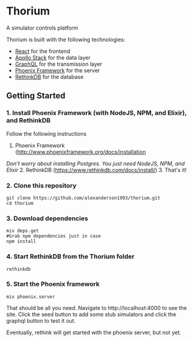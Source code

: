 # Thorium
A simulator controls platform

Thorium is built with the following technologies:
* [React](https://facebook.github.io/react/) for the frontend
* [Apollo Stack](http://www.apollostack.com/) for the data layer
* [GraphQL](http://graphql.org/) for the transmission layer
* [Phoenix Framework](http://phoenixframework.org/) for the server
* [RethinkDB](https://www.rethinkdb.com/) for the database

## Getting Started

### 1. Install Phoenix Framework (with NodeJS, NPM, and Elixir), and RethinkDB
Follow the following instructions
1. Phoenix Framework (http://www.phoenixframework.org/docs/installation

*Don't worry about installing Postgres. You just need NodeJS, NPM, and Elixir*
2. RethinkDB (https://www.rethinkdb.com/docs/install/)
3. That's it!
### 2. Clone this repository
```
git clone https://github.com/alexanderson1993/thorium.git
cd thorium
```

### 3. Download dependencies
```
mix deps.get
#Grab npm dependencies just in case
npm install
```

### 4. Start RethinkDB from the Thorium folder
```
rethinkdb
```

### 5. Start the Phoenix framework
```
mix phoenix.server
```

That should be all you need. Navigate to http://localhost:4000 to see the site. Click the seed button to add some stub simulators and click the graphql button to test it out.

Eventually, rethink will get started with the phoenix server, but not yet.
